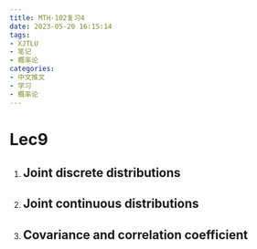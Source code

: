 ```yaml
---
title: MTH-102复习4
date: 2023-05-20 16:15:14
tags:
- XJTLU
- 笔记
- 概率论
categories:
- 中文推文
- 学习
- 概率论
---
```

# Lec9
1. ## Joint discrete distributions
2. ## Joint continuous distributions
3. ## Covariance and correlation coefficient